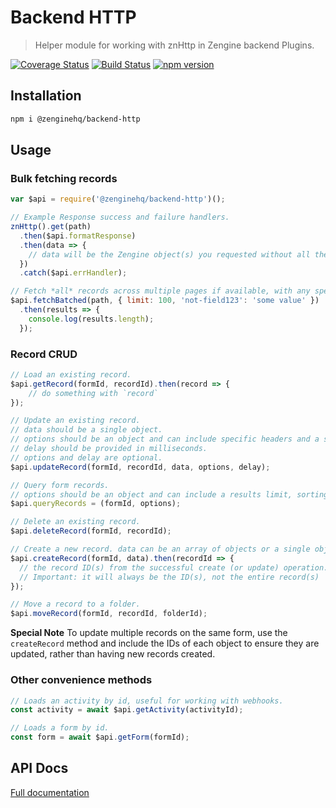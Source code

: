 # Backend HTTP

> Helper module for working with znHttp in Zengine backend Plugins.

[![Coverage Status](https://coveralls.io/repos/github/ZengineHQ/zn-backend-http/badge.svg?branch=master)](https://coveralls.io/github/ZengineHQ/zn-backend-http?branch=master)   [![Build Status](https://circleci.com/gh/ZengineHQ/zn-backend-http/tree/master.svg?style=shield)](https://circleci.com/gh/ZengineHQ/zn-backend-http/tree/master) [![npm version](https://badge.fury.io/js/%40zenginehq%2Fbackend-http.svg)](https://badge.fury.io/js/%40zenginehq%2Fbackend-http)

## Installation

```bash
npm i @zenginehq/backend-http
```

## Usage


### Bulk fetching records

```js
var $api = require('@zenginehq/backend-http')();

// Example Response success and failure handlers.
znHttp().get(path)
  .then($api.formatResponse)
  .then(data => {
    // data will be the Zengine object(s) you requested without all the metadata distractions
  })
  .catch($api.errHandler);

// Fetch *all* records across multiple pages if available, with any special parameters included in the second arg.
$api.fetchBatched(path, { limit: 100, 'not-field123': 'some value' })
  .then(results => {
    console.log(results.length);
  });
```

### Record CRUD

```js
// Load an existing record.
$api.getRecord(formId, recordId).then(record => {
	// do something with `record`
});

// Update an existing record.
// data should be a single object.
// options should be an object and can include specific headers and a specific amount of retry attempts.
// delay should be provided in milliseconds.
// options and delay are optional.
$api.updateRecord(formId, recordId, data, options, delay);

// Query form records.
// options should be an object and can include a results limit, sorting options, and a Zengine filter.
$api.queryRecords = (formId, options);

// Delete an existing record.
$api.deleteRecord(formId, recordId);

// Create a new record. data can be an array of objects or a single object
$api.createRecord(formId, data).then(recordId => {
  // the record ID(s) from the successful create (or update) operation.
  // Important: it will always be the ID(s), not the entire record(s)
});

// Move a record to a folder.
$api.moveRecord(formId, recordId, folderId);

```

**Special Note**
To update multiple records on the same form, use the `createRecord` method and include the IDs of each object to ensure they are updated, rather than having new records created.

### Other convenience methods

```js
// Loads an activity by id, useful for working with webhooks.
const activity = await $api.getActivity(activityId);

// Loads a form by id.
const form = await $api.getForm(formId);
```

## API Docs

[Full documentation](https://zenginehq.github.io/zn-backend-http)
